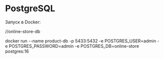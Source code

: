 # PostgreSQL

Запуск в Docker:

//online-store-db

docker run --name product-db -p 5433:5432 -e POSTGRES_USER=admin -e POSTGRES_PASSWORD=admin -e POSTGRES_DB=online-store postgres:16
